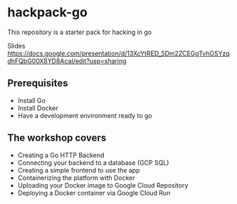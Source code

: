 # hackpack-go

This repository is a starter pack for hacking in go

Slides https://docs.google.com/presentation/d/13XcYtRED_5Dm2ZCEGgTvhGSYzqdhFQbG00X8YD8AcaI/edit?usp=sharing     

## Prerequisites

- Install Go
- Install Docker
- Have a development environment ready to go

## The workshop covers

- Creating a Go HTTP Backend
- Connecting your backend to a database (GCP SQL)
- Creating a simple frontend to use the app
- Containerizing the platform with Docker
- Uploading your Docker image to Google Cloud Repository
- Deploying a Docker container via Google Cloud Run
